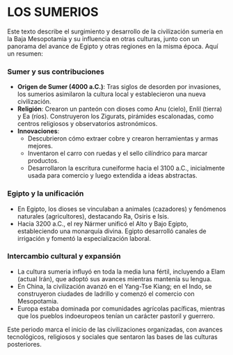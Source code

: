 # LOS SUMERIOS

Este texto describe el surgimiento y desarrollo de la civilización sumeria en la Baja Mesopotamia y su influencia en otras culturas, junto con un panorama del avance de Egipto y otras regiones en la misma época. Aquí un resumen:

### **Sumer y sus contribuciones**

- **Origen de Sumer (4000 a.C.)**: Tras siglos de desorden por invasiones, los sumerios asimilaron la cultura local y establecieron una nueva civilización.
- **Religión**: Crearon un panteón con dioses como Anu (cielo), Enlil (tierra) y Ea (ríos). Construyeron los Zigurats, pirámides escalonadas, como centros religiosos y observatorios astronómicos.
- **Innovaciones**:
  - Descubrieron cómo extraer cobre y crearon herramientas y armas mejores.
  - Inventaron el carro con ruedas y el sello cilíndrico para marcar productos.
  - Desarrollaron la escritura cuneiforme hacia el 3100 a.C., inicialmente usada para comercio y luego extendida a ideas abstractas.

### **Egipto y la unificación**

- En Egipto, los dioses se vinculaban a animales (cazadores) y fenómenos naturales (agricultores), destacando Ra, Osiris e Isis.
- Hacia 3200 a.C., el rey Nármer unificó el Alto y Bajo Egipto, estableciendo una monarquía divina. Egipto desarrolló canales de irrigación y fomentó la especialización laboral.

### **Intercambio cultural y expansión**

- La cultura sumeria influyó en toda la media luna fértil, incluyendo a Elam (actual Irán), que adoptó sus avances mientras mantenía su lengua.
- En China, la civilización avanzó en el Yang-Tse Kiang; en el Indo, se construyeron ciudades de ladrillo y comenzó el comercio con Mesopotamia.
- Europa estaba dominada por comunidades agrícolas pacíficas, mientras que los pueblos indoeuropeos tenían un carácter pastoril y guerrero.

Este periodo marca el inicio de las civilizaciones organizadas, con avances tecnológicos, religiosos y sociales que sentaron las bases de las culturas posteriores.
